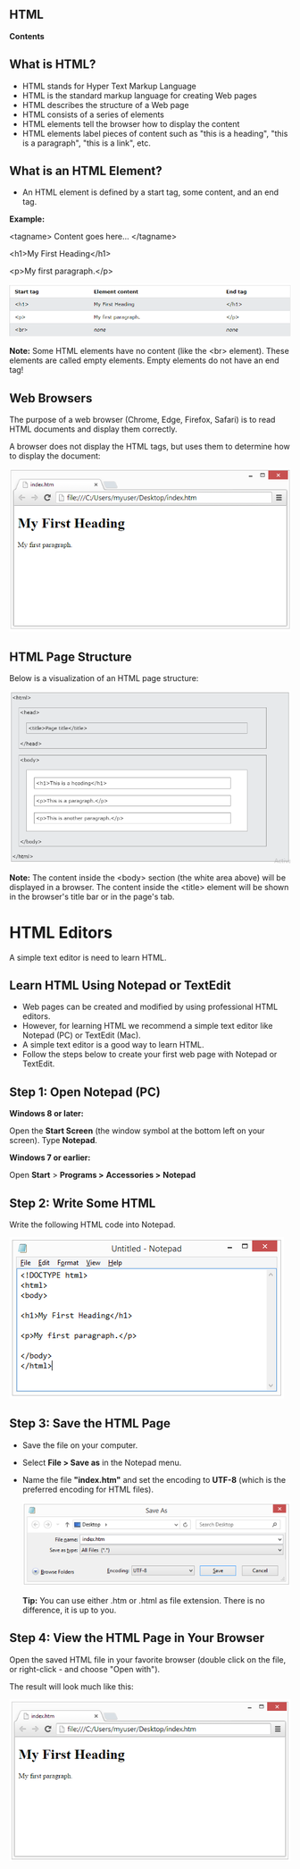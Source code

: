 ## HTML

**Contents**

## What is HTML?

-   HTML stands for Hyper Text Markup Language
-   HTML is the standard markup language for creating Web pages
-   HTML describes the structure of a Web page
-   HTML consists of a series of elements
-   HTML elements tell the browser how to display the content
-   HTML elements label pieces of content such as "this is a heading", "this is a paragraph", "this is a link", etc.

## What is an HTML Element?

-   An HTML element is defined by a start tag, some content, and an end tag.

**Example:**

\<tagname\> Content goes here... \</tagname\>

\<h1\>My First Heading\</h1\>

\<p\>My first paragraph.\</p\>

![](media/a6473302efcff7a713c8f8067f12bf9a.png)

**Note:** Some HTML elements have no content (like the \<br\> element). These elements are called empty elements. Empty elements do not have an end tag!

## Web Browsers

The purpose of a web browser (Chrome, Edge, Firefox, Safari) is to read HTML documents and display them correctly.

A browser does not display the HTML tags, but uses them to determine how to display the document:

![](media/301cb611bdf900926178178057003ee4.png)

## HTML Page Structure

Below is a visualization of an HTML page structure:

![](media/f765ad73dae353a793d56821a5d51d6f.png)

**Note:** The content inside the \<body\> section (the white area above) will be displayed in a browser. The content inside the \<title\> element will be shown in the browser's title bar or in the page's tab.

# HTML Editors

A simple text editor is need to learn HTML.

## Learn HTML Using Notepad or TextEdit

-   Web pages can be created and modified by using professional HTML editors.
-   However, for learning HTML we recommend a simple text editor like Notepad (PC) or TextEdit (Mac).
-   A simple text editor is a good way to learn HTML.
-   Follow the steps below to create your first web page with Notepad or TextEdit.

## Step 1: Open Notepad (PC)

**Windows 8 or later:**

Open the **Start Screen** (the window symbol at the bottom left on your screen). Type **Notepad**.

**Windows 7 or earlier:**

Open **Start** \> **Programs \>** **Accessories \>** **Notepad**

## Step 2: Write Some HTML

Write the following HTML code into Notepad.

![](media/a1d15e364e57b4d28355e087bc0076f6.png)

## Step 3: Save the HTML Page

-   Save the file on your computer.
-   Select **File \> Save as** in the Notepad menu.
-   Name the file **"index.htm"** and set the encoding to **UTF-8** (which is the preferred encoding for HTML files).

    ![](media/153a1a22a0dfe5b587ccbd99dbf3c00e.png)

    **Tip:** You can use either .htm or .html as file extension. There is no difference, it is up to you.

## Step 4: View the HTML Page in Your Browser

Open the saved HTML file in your favorite browser (double click on the file, or right-click - and choose "Open with").

The result will look much like this:

![](media/70d7c25e6aa825b555dadbf6312b7959.png)
